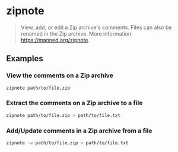 # zipnote

> View, add, or edit a Zip archive's comments. Files can also be renamed in the Zip archive. More information: <https://manned.org/zipnote>.

## Examples

### View the comments on a Zip archive

```bash
zipnote path/to/file.zip
```

### Extract the comments on a Zip archive to a file

```bash
zipnote path/to/file.zip > path/to/file.txt
```

### Add/Update comments in a Zip archive from a file

```bash
zipnote -w path/to/file.zip < path/to/file.txt
```
